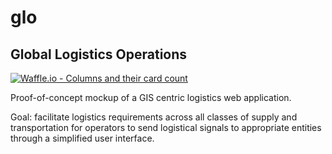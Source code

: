# glo #
## Global Logistics Operations ##

[![Waffle.io - Columns and their card count](https://badge.waffle.io/sofwerx/glo.svg?columns=all)](https://waffle.io/sofwerx/glo)

Proof-of-concept mockup of a GIS centric logistics web application.

Goal: facilitate logistics requirements across all classes of supply and transportation for operators to send logistical signals to appropriate entities through a simplified user interface.

